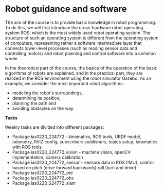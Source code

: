 # Robot guidance and software

The aim of the course is to provide basic knowledge in robot programming.
To do this, we will first introduce the cross-hardware robot operating system ROS, which is the most widely used robot operating system. 
The structure of such an operating system is different from the operating system of computers, 
representing rather a software intermediate layer that connects lower-level processes (such as reading sensor data and controlling motors) 
and robot planning and control software into a common whole.

In the theoretical part of the course, the basics of the operation of the basic algorithms of robots are explained, 
and in the practical part, they are realized in the ROS environment using the robot simulator Gazebo. 
As an example, we consider the most important robot algorithms:
- modeling the robot's surroundings, 
- determining its position, 
- planning the path and 
- avoiding obstacles on the way.

**Tasks**

Weekly tasks are divided into different packages:
- Package ias0220_224772 - kinematics, ROS tools, URDF model, odometry, RVIZ config, subscribers-publishers, topics setup, kinematics with ROS tools
- Package ias0220_224772_vision - machine vision, openCV implementation, camera calibration
- Package ias0220_224772_sensor - sensors data in ROS (IMU), control based on pitch (drive forward backwards) roll (turn and drive)
- Package ias0220_224772_pid
- Package ias0220_224772_obs
- Package ias0220_224772_slam 



